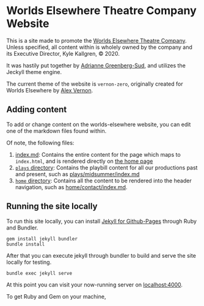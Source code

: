 # Worlds Elsewhere Theatre Company Website

This is a site made to promote the [Worlds Elsewhere Theatre Company](https://worlds-elsewhere.com). Unless specified, all content within is wholely owned by the company and its Executive Director, Kyle Kallgren, :copyright: 2020.

It was hastily put together by [Adrianne Greenberg-Sud](https://pigsflew.com), and utilizes the Jeckyll theme engine.

The current theme of the website is `vernon-zero`, originally created for Worlds Elsewhere by [Alex Vernon](https://github.com/Alexandra-Vernon/).

## Adding content

To add or change content on the worlds-elsewhere website, you can edit one of the markdown files found within.

Of note, the following files:

1. [index.md](https://github.com/Worlds-Elsewhere/worlds-elsewhere.com/blob/master/index.md): Contains the entire content for the page which maps to `index.html`, and is rendered directly on [the home page](https://worlds-elsewhere.com)
2. [`plays` directory](https://github.com/Worlds-Elsewhere/worlds-elsewhere.com/blob/master/plays/): Contains the playbill content for all our productions past and present, such as [plays/midsummer/index.md](https://github.com/Worlds-Elsewhere/worlds-elsewhere.com/blob/master/plays/midsummer/index.md)
3. [`home` directory](https://github.com/Worlds-Elsewhere/worlds-elsewhere.com/blob/master/home/): Contains all the content to be rendered into the header navigation, such as [home/contact/index.md](https://github.com/Worlds-Elsewhere/worlds-elsewhere.com/blob/master/home/contact/index.md).

## Running the site locally

To run this site locally, you can install [Jekyll for Github-Pages](https://jekyllrb.com) through Ruby and Bundler.

```
gem install jekyll bundler
bundle install
```

After that you can execute jekyll through bundler to build and serve the site locally for testing.

```
bundle exec jekyll serve
```

At this point you can visit your now-running server on [localhost:4000](http://localhost:4000).

To get Ruby and Gem on your machine,

